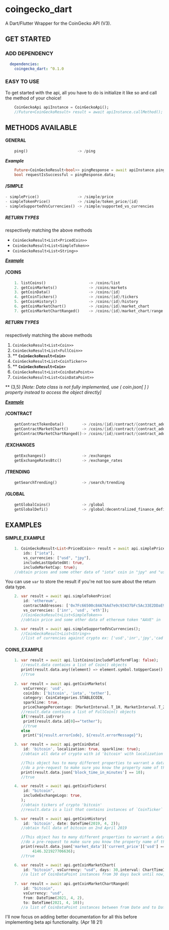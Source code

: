 # coingecko_dart

A Dart/Flutter Wrapper for the CoinGecko API (V3).

## GET STARTED

### ADD DEPENDENCY

```yaml
  dependencies:
    coingecko_dart: ^0.1.0
```

### EASY TO USE

To get started with the api, all you have to do is initialize it like so and call the method of your choice!

```dart
    CoinGeckoApi apiInstance = CoinGeckoApi();
    //Future<CoinGeckoResult> result = await apiInstance.callMethod();
```

## METHODS AVAILABLE

#### GENERAL

```dart
    ping()                      -> /ping
```

***Example***

```dart
    Future<CoinGeckoResult<bool>> pingResponse = await apiInstance.ping();
    bool requestIsSuccessful = pingResponse.data;
```

#### /SIMPLE

```dart
- simplePrice()                 -> /simple/price
- simpleTokenPrice()            -> /simple/token_price/{id}
- simpleSupportedVsCurrencies() -> /simple/supported_vs_currencies
```

##### RETURN TYPES

respectively matching the above methods

- `CoinGeckoResult<List<PricedCoin>>`
- `CoinGeckoResult<List<SimpleToken>>`
- `CoinGeckoResult<List<String>>`

***[Example](#simple_example)***

#### /COINS

```dart
    1. listCoins()                   -> /coins/list
    2. getCoinMarkets()              -> /coins/markets
    3. getCoinData()                 -> /coins/{id}
    4. getCoinTickers()              -> /coins/{id}/tickers
    5. getCoinHistory()              -> /coins/{id}/history
    6. getCoinMarketChart()          -> /coins/{id}/market_chart
    7. getCoinMarketChartRanged()    -> /coins/{id}/market_chart/range
```

##### RETURN TYPES

respectively matching the above methods

1.    `CoinGeckoResult<List<Coin>>`
2.    `CoinGeckoResult<List<FullCoin>>`
3.    ** **`CoinGeckoResult<Coin>`**
4.    `CoinGeckoResult<List<CoinTicker>>`
5.    ** **`CoinGeckoResult<Coin>`**
6.    `CoinGeckoResult<List<CoinDataPoint>>`
7.    `CoinGeckoResult<List<CoinDataPoint>>`

** (3,5) 
_[Note: Data class is not fully implemented, use ( coin.json[ ] ) property instead to access the object directly]_

***[Example](#coins_example)***

#### /CONTRACT

```dart
    getContractTokenData()        -> /coins/{id}/contract/{contract_address}
    getContractMarketChart()      -> /coins/{id}/contract/{contract_address}/market_chart
    getContractMarketChartRanged()-> /coins/{id}/contract/{contract_address}/market_chart/range
```

#### /EXCHANGES

```dart
    getExchanges()                -> /exchanges
    getExchangeRatesBtc()         -> /exchange_rates
```

#### /TRENDING

```dart
    getSearchTrending()           -> /search/trending
```

#### /GLOBAL

```dart
    getGlobalCoins()              -> /global
    getGlobalDefi()               -> /global/decentralized_finance_defi
```


## EXAMPLES

#### SIMPLE_EXAMPLE

```dart
    1. CoinGeckoResult<List<PricedCoin>> result = await api.simplePrice(
        ids: ["iota"],
        vs_currencies: ["usd", "jpy"],
        includeLastUpdatedAt: true,
        includeMarketCap: true);
    //obtain prices and some other data of "iota" coin in "jpy" and "usd"
```

You can use `var` to store the result if you're not too sure about the return data type.

```dart
    2. var result = await api.simpleTokenPrice(
        id: 'ethereum',
        contractAddresses: ['0x7Fc66500c84A76Ad7e9c93437bFc5Ac33E2DDaE9'],
        vs_currencies: ['inr', 'usd', 'eth']);
       //CoinGeckoResult<List<SimpleToken>>
       //obtain price and some other data of ethereum token "AAVE" in 'inr','usd' and 'eth'

    3. var result = await api.simpleSupportedVsCurrencies(); 
       //CoinGeckoResult<List<String>>
       //list of currencies against crypto ex: ['usd','inr','jpy','cad']
```

#### COINS_EXAMPLE

```dart
    1. var result = await api.listCoins(includePlatformFlag: false);
       //result.data contains a list of Coin() objects
       print(result.data.any((element) => element.symbol.toUpperCase() == "BTC"));
       //true
    
    2. var result = await api.getCoinMarkets(
        vsCurrency: 'usd',
        coinIds: ['bitcoin', 'iota', 'tether'],
        category: CoinCategories.STABLECOIN,
        sparkline: true,
        priceChangePercentage: [MarketInterval.T_1H, MarketInterval.T_24H]);
       //result.data contains a list of FullCoin() objects
       if(!result.isError)
        print(result.data.id[0]=="tether");
        //true
       else
        print("${result.errorCode}, ${result.errorMessage}");

    3. var result = await api.getCoinData(
        id: 'bitcoin', localization: true, sparkline: true);
       //obtain all data of crypto with id 'bitcoin' with localization and sparkline 7 days data

       //This object has to many different properties to warrant a data class of it's own, access json like so
       //do a pre-request to make sure you know the property name of the property value you need
       print(result.data.json['block_time_in_minutes'] == 10);
       //true

    4. var result = await api.getCoinTickers(
        id: "bitcoin",
        includeExchangeLogo: true,
       );
       //obtain tickers of crypto 'bitcoin'
       //result.data is a list that contains instances of `CoinTicker`  

    5. var result = await api.getCoinHistory(
        id: 'bitcoin', date: DateTime(2019, 4, 2));
       //obtain full data of bitcoin on 2nd April 2019

       //This object has to many different properties to warrant a data class of it's own, access json like so
       //do a pre-request to make sure you know the property name of the property value you need
       print(result.data.json['market_data']['current_price']['usd'] ==
            4146.321927706636);
       //true       

    6. var result = await api.getCoinMarketChart(
        id: "bitcoin", vsCurrency: "usd", days: 30,interval: ChartTimeInterval.DAILY);
       //a list of CoinDataPoint instances from 30 days back until now, one data point a day
       
    7. var result = await api.getCoinMarketChartRanged(
        id: "bitcoin",
        vsCurrency: "usd",
        from: DateTime(2021, 4, 2),
        to: DateTime(2021, 4, 10));
       //a list of CoinDataPoint instances between from Date and to Date
```

I'll now focus on adding better documentation for all this before implementing beta api functionality.
(Apr 18 21)
